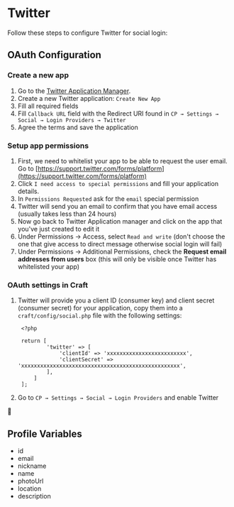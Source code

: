 # Twitter

Follow these steps to configure Twitter for social login:

## OAuth Configuration

### Create a new app
1. Go to the [Twitter Application Manager](https://dev.twitter.com/apps).
1. Create a new Twitter application: `Create New App`
1. Fill all required fields
1. Fill `Callback URL` field with the Redirect URI found in `CP → Settings → Social → Login Providers → Twitter`
1. Agree the terms and save the application

### Setup app permissions
1. First, we need to whitelist your app to be able to request the user email. Go to [https://support.twitter.com/forms/platform](https://support.twitter.com/forms/platform)
1. Click `I need access to special permissions` and fill your application details.
1. In `Permissions Requested` ask for the `email` special permission
1. Twitter will send you an email to confirm that you have email access (usually takes less than 24 hours)
1. Now go back to Twitter Application manager and click on the app that you've just created to edit it
1. Under Permissions → Access, select `Read and write` (don't choose the one that give access to direct message otherwise social login will fail)
1. Under Permissions → Additional Permissions, check the **Request email addresses from users** box (this will only be visible once Twitter has whitelisted your app)

### OAuth settings in Craft
1. Twitter will provide you a client ID (consumer key) and client secret (consumer secret) for your application, copy them into a `craft/config/social.php` file with the following settings:
        
        <?php
        
        return [
                'twitter' => [
                    'clientId' => 'xxxxxxxxxxxxxxxxxxxxxxxxx',
                    'clientSecret' => 'xxxxxxxxxxxxxxxxxxxxxxxxxxxxxxxxxxxxxxxxxxxxxxxxxx',
                ],
            ]
        ];

1. Go to `CP → Settings → Social → Login Providers` and enable Twitter

🎉

## Profile Variables

- id
- email
- nickname
- name
- photoUrl
- location
- description
